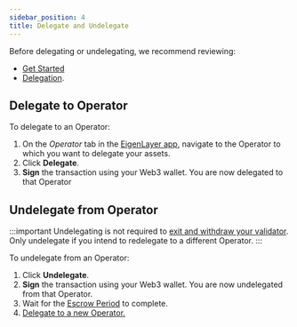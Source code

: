 ```yaml
---
sidebar_position: 4
title: Delegate and Undelegate
---
```


Before delegating or undelegating, we recommend reviewing: 
* [Get Started](native-restaking-prerequisites.md)
* [Delegation](../../../concepts/delegation.md).

## Delegate to Operator

To delegate to an Operator:
1. On the *Operator* tab in the [EigenLayer app](https://app.eigenlayer.xyz/operator), navigate to the Operator to which you want to delegate your assets.
1. Click **Delegate**.
1. **Sign** the transaction using your Web3 wallet. You are now delegated to that Operator

## Undelegate from Operator

:::important 
Undelegating is not required to [exit and withdraw your validator](withdraw.md). Only undelegate if you intend to redelegate to a different
Operator.
:::

To undelegate from an Operator:
1. Click **Undelegate**.
1. **Sign** the transaction using your Web3 wallet. You are now undelegated from that Operator.
1. Wait for the [Escrow Period](/docs/restakers/howto/testnet/restake-testnet-overview.md#testnet-vs-mainnet-differences) to complete.
1. [Delegate to a new Operator.](#delegate-to-operator)
